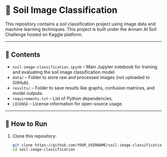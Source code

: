 # 🧪 Soil Image Classification

This repository contains a soil classification project using image data and machine learning techniques. This project is built under the Annam AI Soil Challenge hosted on Kaggle platform.

---

## 📁 Contents

- `soil-image-classification.ipynb` – Main Jupyter notebook for training and evaluating the soil image classification model.
- `data/` – Folder to store raw and processed images (not uploaded to GitHub).
- `results/` – Folder to save results like graphs, confusion matrices, and model outputs.
- `requirements.txt` – List of Python dependencies.
- `LICENSE` – License information for open-source usage.

---

## 🚀 How to Run

1. Clone this repository:
   ```bash
   git clone https://github.com/YOUR_USERNAME/soil-image-classification.git
   cd soil-image-classification
